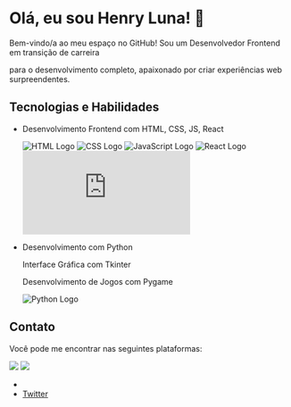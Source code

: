 # Olá, eu sou Henry Luna! 👋

Bem-vindo/a ao meu espaço no GitHub! Sou um Desenvolvedor Frontend em transição de carreira 

para o desenvolvimento completo, apaixonado por criar experiências web surpreendentes.

## Tecnologias e Habilidades

- Desenvolvimento Frontend com HTML, CSS, JS, React
  
  ![HTML Logo](https://img.icons8.com/color/48/000000/html-5.png) ![CSS Logo](https://img.icons8.com/color/48/000000/css3.png) ![JavaScript Logo](https://img.icons8.com/color/48/000000/javascript.png) ![React Logo](https://img.icons8.com/ultraviolet/40/000000/react.png)  ![next.js Logo](https://iconos8.es/icon/yUdJlcKanVbh/next.js) 
- Desenvolvimento com Python
  
  Interface Gráfica com Tkinter
  
  Desenvolvimento de Jogos com Pygame

   ![Python Logo](https://img.icons8.com/color/48/000000/python.png)



## Contato

Você pode me encontrar nas seguintes plataformas:

<div> 
  <a href="https://www.linkedin.com/in/henry-luna-0793402a/" target="_blank"><img src="https://img.shields.io/badge/-LinkedIn-%230077B5?style=for-the-badge&logo=linkedin&logoColor=white" target="_blank"></a>
 	<a href="https://twitter.com/HlunaDev23" target="_blank"><img src="https://img.shields.io/twitter/follow/:user target="_blank"></a>
</div>


- 
- [Twitter](https://twitter.com/HlunaDev23)

